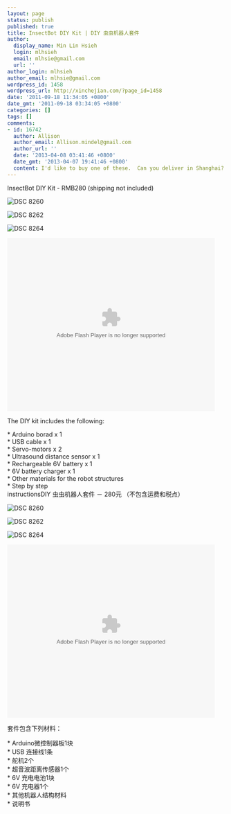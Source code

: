 ```yaml
---
layout: page
status: publish
published: true
title: InsectBot DIY Kit | DIY 虫虫机器人套件
author:
  display_name: Min Lin Hsieh
  login: mlhsieh
  email: mlhsie@gmail.com
  url: ''
author_login: mlhsieh
author_email: mlhsie@gmail.com
wordpress_id: 1458
wordpress_url: http://xinchejian.com/?page_id=1458
date: '2011-09-18 11:34:05 +0800'
date_gmt: '2011-09-18 03:34:05 +0800'
categories: []
tags: []
comments:
- id: 16742
  author: Allison
  author_email: Allison.mindel@gmail.com
  author_url: ''
  date: '2013-04-08 03:41:46 +0800'
  date_gmt: '2013-04-07 19:41:46 +0800'
  content: I'd like to buy one of these.  Can you deliver in Shanghai?
---
```

<p><!--:en-->InsectBot DIY Kit - RMB280 (shipping not included)</p>
<p><img style="display:block; margin-left:auto; margin-right:auto;" src="http://xinchejian.com/wp-content/uploads/2011/04/DSC_8260.jpg" alt="DSC 8260" title="DSC_8260.JPG" border="0"/></p></p>
<p><img style="display:block; margin-left:auto; margin-right:auto;" src="http://xinchejian.com/wp-content/uploads/2011/04/DSC_8262.jpg" alt="DSC 8262" title="DSC_8262.JPG" border="0"/></p></p>
<p><img style="display:block; margin-left:auto; margin-right:auto;" src="http://xinchejian.com/wp-content/uploads/2011/04/DSC_8264.jpg" alt="DSC 8264" title="DSC_8264.JPG" border="0"/></p></p>
<p><embed src="http://player.youku.com/player.php/sid/XMjU4Mzc5OTgw/v.swf" quality="high" width="480" height="400" align="middle" allowScriptAccess="sameDomain" type="application/x-shockwave-flash"></embed></p>
<p>The DIY kit includes the following:</p>
<p>* Arduino borad x 1<br />
* USB cable x 1<br />
* Servo-motors x 2<br />
* Ultrasound distance sensor x 1<br />
* Rechargeable 6V battery x 1<br />
* 6V battery charger x 1<br />
* Other materials for the robot structures<br />
* Step by step instructions<!--:--><!--:zh-->DIY 虫虫机器人套件 － 280元 （不包含运费和税点）</p>
<p><img style="display:block; margin-left:auto; margin-right:auto;" src="http://xinchejian.com/wp-content/uploads/2011/04/DSC_8260.jpg" alt="DSC 8260" title="DSC_8260.JPG" border="0"/></p></p>
<p><img style="display:block; margin-left:auto; margin-right:auto;" src="http://xinchejian.com/wp-content/uploads/2011/04/DSC_8262.jpg" alt="DSC 8262" title="DSC_8262.JPG" border="0"/></p></p>
<p><img style="display:block; margin-left:auto; margin-right:auto;" src="http://xinchejian.com/wp-content/uploads/2011/04/DSC_8264.jpg" alt="DSC 8264" title="DSC_8264.JPG" border="0"/></p></p>
<p><embed src="http://player.youku.com/player.php/sid/XMjU4Mzc5OTgw/v.swf" quality="high" width="480" height="400" align="middle" allowScriptAccess="sameDomain" type="application/x-shockwave-flash"></embed></p>
<p>套件包含下列材料：</p>
<p>* Arduino微控制器板1块<br />
* USB 连接线1条<br />
* 舵机2个<br />
* 超音波距离传感器1个<br />
* 6V 充电电池1块<br />
* 6V 充电器1个<br />
* 其他机器人结构材料<br />
* 说明书<br />
<!--:--></p>
